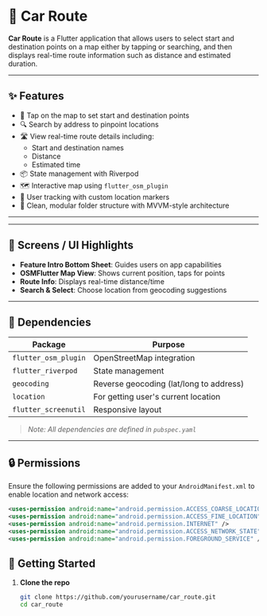 # 🚗 Car Route

**Car Route** is a Flutter application that allows users to select start and destination points on a map either by tapping or searching, and then displays real-time route information such as distance and estimated duration.

---

## ✨ Features

- 📍 Tap on the map to set start and destination points
- 🔍 Search by address to pinpoint locations
- 🛣️ View real-time route details including:
  - Start and destination names
  - Distance
  - Estimated time
- 📦 State management with Riverpod
- 🗺️ Interactive map using `flutter_osm_plugin`
- 🧭 User tracking with custom location markers
- 📱 Clean, modular folder structure with MVVM-style architecture

---


---

## 📸 Screens / UI Highlights

- **Feature Intro Bottom Sheet**: Guides users on app capabilities
- **OSMFlutter Map View**: Shows current position, taps for points
- **Route Info**: Displays real-time distance/time
- **Search & Select**: Choose location from geocoding suggestions

---

## 🧱 Dependencies

| Package               | Purpose                                |
|-----------------------|----------------------------------------|
| `flutter_osm_plugin`  | OpenStreetMap integration              |
| `flutter_riverpod`    | State management                       |
| `geocoding`           | Reverse geocoding (lat/long to address)|
| `location`            | For getting user's current location    |
| `flutter_screenutil`  | Responsive layout                      |

> _Note: All dependencies are defined in `pubspec.yaml`_

---

## 🔒 Permissions

Ensure the following permissions are added to your `AndroidManifest.xml` to enable location and network access:

```xml
<uses-permission android:name="android.permission.ACCESS_COARSE_LOCATION" />
<uses-permission android:name="android.permission.ACCESS_FINE_LOCATION" />
<uses-permission android:name="android.permission.INTERNET" />
<uses-permission android:name="android.permission.ACCESS_NETWORK_STATE" />
<uses-permission android:name="android.permission.FOREGROUND_SERVICE" />
```


## 🚀 Getting Started

1. **Clone the repo**
   ```bash
   git clone https://github.com/yourusername/car_route.git
   cd car_route
   ```


